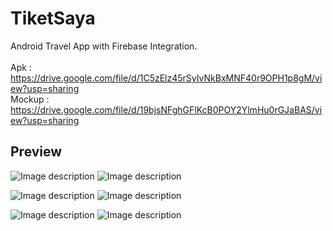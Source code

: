 # TiketSaya
Android Travel App with Firebase Integration. <br> <br>
Apk : https://drive.google.com/file/d/1C5zElz45rSyIvNkBxMNF40r9OPH1p8gM/view?usp=sharing <br>
Mockup : https://drive.google.com/file/d/19bjsNFghGFlKcB0POY2YlmHu0rGJaBAS/view?usp=sharing

## Preview

![Image description](https://github.com/baziyad48/TiketSaya/blob/master/app/src/main/res/Get%20Started.png)
![Image description](https://github.com/baziyad48/TiketSaya/blob/master/app/src/main/res/Home.png)

![Image description](https://github.com/baziyad48/TiketSaya/blob/master/app/src/main/res/Ticket%20Detail.png)
![Image description](https://github.com/baziyad48/TiketSaya/blob/master/app/src/main/res/My%20Profile.png)

![Image description](https://github.com/baziyad48/TiketSaya/blob/master/app/src/main/res/Ticket%20Checkout.png)
![Image description](https://github.com/baziyad48/TiketSaya/blob/master/app/src/main/res/My%20Profile%20-%20Ticket%20Details.png)
